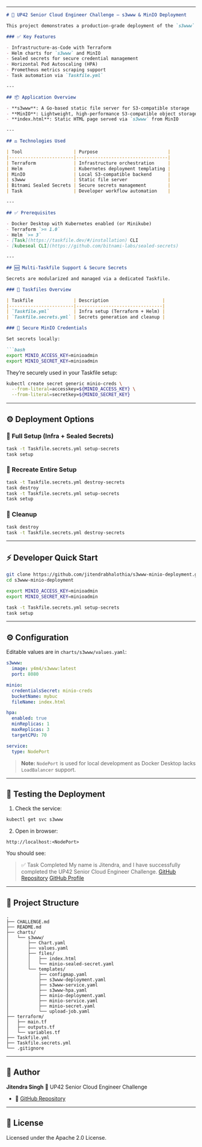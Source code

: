 
---

````markdown
# 🚀 UP42 Senior Cloud Engineer Challenge – s3www & MinIO Deployment

This project demonstrates a production-grade deployment of the `s3www` application using **Helm**, **Terraform**, **MinIO**, and **Kubernetes**.

### ✅ Key Features

- Infrastructure-as-Code with Terraform  
- Helm charts for `s3www` and MinIO  
- Sealed secrets for secure credential management  
- Horizontal Pod Autoscaling (HPA)  
- Prometheus metrics scraping support  
- Task automation via `Taskfile.yml`

---

## 📦 Application Overview

- **s3www**: A Go-based static file server for S3-compatible storage  
- **MinIO**: Lightweight, high-performance S3-compatible object storage  
- **index.html**: Static HTML page served via `s3www` from MinIO

---

## ⚖️ Technologies Used

| Tool                   | Purpose                          |
|------------------------|----------------------------------|
| Terraform              | Infrastructure orchestration     |
| Helm                   | Kubernetes deployment templating |
| MinIO                  | Local S3-compatible backend      |
| s3www                  | Static file server               |
| Bitnami Sealed Secrets | Secure secrets management        |
| Task                   | Developer workflow automation    |

---

## ✅ Prerequisites

- Docker Desktop with Kubernetes enabled (or Minikube)  
- Terraform `>= 1.0`  
- Helm `>= 3`  
- [Task](https://taskfile.dev/#/installation) CLI  
- [kubeseal CLI](https://github.com/bitnami-labs/sealed-secrets)

---

## 🆕 Multi-Taskfile Support & Secure Secrets

Secrets are modularized and managed via a dedicated Taskfile.

### 🔁 Taskfiles Overview

| Taskfile               | Description                    |
|------------------------|--------------------------------|
| `Taskfile.yml`         | Infra setup (Terraform + Helm) |
| `Taskfile.secrets.yml` | Secrets generation and cleanup |

### 🔐 Secure MinIO Credentials

Set secrets locally:

```bash
export MINIO_ACCESS_KEY=minioadmin
export MINIO_SECRET_KEY=minioadmin
````

They’re securely used in your Taskfile setup:

```bash
kubectl create secret generic minio-creds \
  --from-literal=accesskey=${MINIO_ACCESS_KEY} \
  --from-literal=secretkey=${MINIO_SECRET_KEY}
```

---

## ⚙️ Deployment Options

### 🚀 Full Setup (Infra + Sealed Secrets)

```bash
task -t Taskfile.secrets.yml setup-secrets
task setup
```

### 🔁 Recreate Entire Setup

```bash
task -t Taskfile.secrets.yml destroy-secrets
task destroy
task -t Taskfile.secrets.yml setup-secrets
task setup
```

### 🧹 Cleanup

```bash
task destroy
task -t Taskfile.secrets.yml destroy-secrets
```

---

## ⚡ Developer Quick Start

```bash
git clone https://github.com/jitendrabhalothia/s3www-minio-deployment.git
cd s3www-minio-deployment

export MINIO_ACCESS_KEY=minioadmin
export MINIO_SECRET_KEY=minioadmin

task -t Taskfile.secrets.yml setup-secrets
task setup
```

---

## ⚙️ Configuration

Editable values are in `charts/s3www/values.yaml`:

```yaml
s3www:
  image: y4m4/s3www:latest
  port: 8080

minio:
  credentialsSecret: minio-creds
  bucketName: mybuc
  fileName: index.html

hpa:
  enabled: true
  minReplicas: 1
  maxReplicas: 3
  targetCPU: 70

service:
  type: NodePort
```

> **Note:** `NodePort` is used for local development as Docker Desktop lacks `LoadBalancer` support.

---

## 🧪 Testing the Deployment

1. Check the service:

```bash
kubectl get svc s3www
```

2. Open in browser:

```
http://localhost:<NodePort>
```

You should see:

> ✅ Task Completed
> My name is Jitendra, and I have successfully completed the UP42 Senior Cloud Engineer Challenge.
> [GitHub Repository](https://github.com/jitendrabhalothia/s3www-minio-deployment)
> [GitHub Profile](https://github.com/jitendrabhalothia)

---

## 📂 Project Structure

```
.
├── CHALLENGE.md
├── README.md
├── charts/
│   └── s3www/
│       ├── Chart.yaml
│       ├── values.yaml
│       ├── files/
│       │   ├── index.html
│       │   └── minio-sealed-secret.yaml
│       └── templates/
│           ├── configmap.yaml
│           ├── s3www-deployment.yaml
│           ├── s3www-service.yaml
│           ├── s3www-hpa.yaml
│           ├── minio-deployment.yaml
│           ├── minio-service.yaml
│           ├── minio-secret.yaml
│           └── upload-job.yaml
├── terraform/
│   ├── main.tf
│   ├── outputs.tf
│   └── variables.tf
├── Taskfile.yml
├── Taskfile.secrets.yml
└── .gitignore
```

---

## 👤 Author

**Jitendra Singh**
🚀 UP42 Senior Cloud Engineer Challenge

* 🔗 [GitHub Repository](https://github.com/jitendrabhalothia/s3www-minio-deployment)

---

## 📜 License

Licensed under the Apache 2.0 License.
